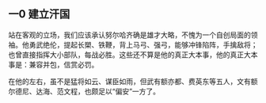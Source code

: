 ## 一0 建立汗国
站在客观的立场，我们应该承认努尔哈齐确是雄才大略，不愧为一个自创局面的领袖。他勇武绝伦，提起长槊、铁鞭，背上马弓、强弓，能够冲锋陷阵，手擒敌将；也曾直接指挥大小部队，每战必胜。这些还不算是他的真正大本事，他的真正大本事是：兼容并包，信赏必罚。

在他的左右，虽不是猛将如云、谋臣如雨，但武有额亦都、费英东等五人，文有额尔德尼、达海、范文程，也颇足以“偏安”一方了。
